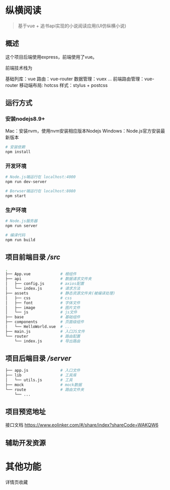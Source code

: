 # 纵横阅读

> 基于vue + 追书api实现的小说阅读应用(UI仿纵横小说)


## 概述

这个项目后端使用express，前端使用了vue。

前端技术栈为

基础列库：vue
路由：vue-router
数据管理：vuex ...
前端路由管理：vue-router
移动端布局: hotcss
样式：stylus + postcss

## 运行方式
### 安装nodejs8.9+
Mac：安装nvm，使用nvm安装相应版本Nodejs Windows：Node.js官方安装最新版本

``` bash
# 安装依赖
npm install
```

### 开发环境
``` bash
# Node.js端运行在 localhost:4000
npm run dev-server

# Borwser端运行在 localhost:8080
npm start
```


### 生产环境
``` bash
# Node.js服务器
npm run server

# 编译代码
npm run build
```

## 项目前端目录 */src*
``` bash
.
├── App.vue             # 根组件
├── api                 # 数据请求文件夹
│   ├── config.js       # axios配置
│   └── index.js        # 请求方法
├── assets              # 静态资源文件夹(被编译处理)
│   ├── css             # css
│   ├── font            # 字体文件
│   ├── image           # 图片文件
│   └── js              # js文件
├── base                # 基础组件
├── components          # 页面级组件
│   └── HelloWorld.vue  # ...
├── main.js             # 入口JS文件
└── router              # 路由配置
    └── index.js        # 导出路由
```

## 项目后端目录 */server*
``` bash
├── app.js              # 入口文件
├── lib                 # 工具库
│   └── utils.js        # 工具
├── mock                # mock数据
└── route               # 路由文件夹
    └── ...

```

## 项目预览地址

接口文档 ﻿https://www.eolinker.com/#/share/index?shareCode=WAKQW6

## 辅助开发资源


# 其他功能
详情页收藏

